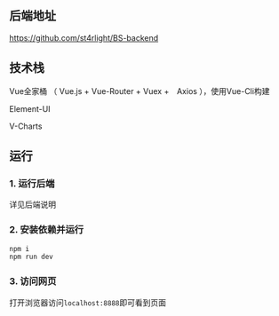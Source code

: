## 后端地址
https://github.com/st4rlight/BS-backend

## 技术栈
Vue全家桶 （ Vue.js + Vue-Router + Vuex +　Axios ），使用Vue-Cli构建

Element-UI

V-Charts

## 运行

### 1. 运行后端
详见后端说明

### 2. 安装依赖并运行
```javascript
npm i
npm run dev
```

### 3. 访问网页
打开浏览器访问`localhost:8888`即可看到页面
